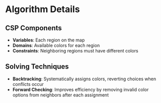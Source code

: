 # Algorithm Details

## CSP Components

- **Variables**: Each region on the map
- **Domains**: Available colors for each region
- **Constraints**: Neighboring regions must have different colors

## Solving Techniques

- **Backtracking**: Systematically assigns colors, reverting choices when conflicts occur
- **Forward Checking**: Improves efficiency by removing invalid color options from neighbors after each assignment
